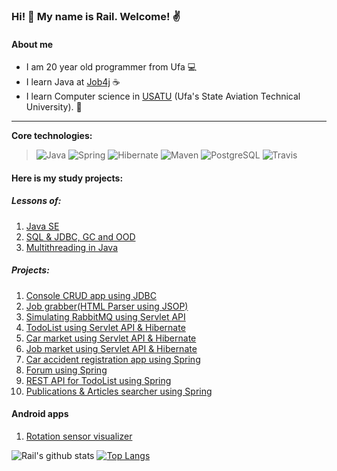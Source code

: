 ### Hi! 👋 My name is Rail. Welcome! :v:

#### About me

* I am 20 year old programmer from Ufa :computer:
* I learn Java at [Job4j](https://job4j.ru/) :coffee:
* I learn Computer science in [USATU](https://www.ugatu.su/en/) (Ufa's State Aviation Technical University). :office:

-----------
<b>Core technologies:</b>
> ![Java](https://img.shields.io/badge/Java-%3E%3D%208-orange) 
![Spring](https://img.shields.io/badge/Spring-%3E%3D%205.0-green)
![Hibernate](https://img.shields.io/badge/Hibernate-%3E%3D%205.0-yellow)
![Maven](https://img.shields.io/badge/Maven-3-red)
![PostgreSQL](https://img.shields.io/badge/PostgreSQL-%3E%3D%209-blue)
![Travis](https://img.shields.io/badge/Travis-CI-succes)

#### Here is my study projects:
##### Lessons of:
1. [Java SE](https://github.com/ShamRail/job4j)
2. [SQL & JDBC, GC and OOD](https://github.com/ShamRail/job4j_junior)
3. [Multithreading in Java](https://github.com/ShamRail/job4j_middle)
##### Projects:
1. [Console CRUD app using JDBC](https://github.com/ShamRail/job4j_tracker)
2. [Job grabber(HTML Parser using JSOP)](https://github.com/ShamRail/job4j_grabber)
3. [Simulating RabbitMQ using Servlet API](https://github.com/ShamRail/job4j_pool)
4. [TodoList using Servlet API & Hibernate](https://github.com/ShamRail/job4j_hibernate/tree/master/todolist)
5. [Car market using Servlet API & Hibernate](https://github.com/ShamRail/job4j_hibernate/tree/master/automarket)
6. [Job market using Servlet API & Hibernate](https://github.com/ShamRail/job4j_dreamjob)
7. [Car accident registration app using Spring](https://github.com/ShamRail/job4j_car_accident)
8. [Forum using Spring](https://github.com/ShamRail/job4j_forum)
9. [REST API for TodoList using Spring](https://github.com/ShamRail/todo)
10. [Publications & Articles searcher using Spring](https://github.com/ShamRail/scrapping-app)

#### Android apps
1. [Rotation sensor visualizer](https://github.com/ShamRail/sersors-demo)

![Rail's github stats](https://github-readme-stats.vercel.app/api?username=ShamRail&hide=stars,prs,issues,contribs)
[![Top Langs](https://github-readme-stats.vercel.app/api/top-langs/?username=ShamRail&layout=compact)](https://github.com/ShamRail/github-readme-stats)

<!--
**ShamRail/ShamRail** is a ✨ _special_ ✨ repository because its `README.md` (this file) appears on your GitHub profile.

Here are some ideas to get you started:

- 🔭 I’m currently working on ...
- 🌱 I’m currently learning ...
- 👯 I’m looking to collaborate on ...
- 🤔 I’m looking for help with ...
- 💬 Ask me about ...
- 📫 How to reach me: ...
- 😄 Pronouns: ...
- ⚡ Fun fact: ...
-->
